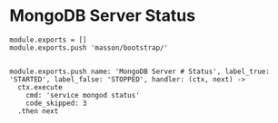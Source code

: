 
# MongoDB Server Status

    module.exports = []
    module.exports.push 'masson/bootstrap/'


    module.exports.push name: 'MongoDB Server # Status', label_true: 'STARTED', label_false: 'STOPPED', handler: (ctx, next) ->
      ctx.execute
        cmd: 'service mongod status'
        code_skipped: 3
      .then next
